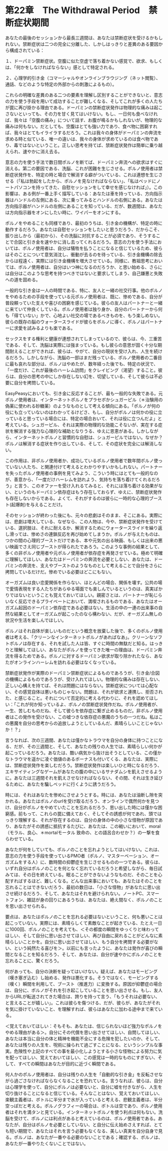 # 第22章　The Withdrawal Period　禁断症状期間

あなたの最後のセッションから最長三週間は、あなたは禁断症状を受けるかもしれない。禁断症状は二つの完全に分離した、しかしはっきりと差異のある要因から構成されている：

１、ドーパミン禁断症状。空腹に似た空虚で落ち着かない感覚で、欲求、もしくは、「何かをしなければならない」感として特定される。

２、心理学的引き金（コマーシャルやオンラインブラウジング（ネット閲覧）、通話、などのような特定の外部からの刺激によるもの）。

これらの明確な差異のある二つの要素を理解し区別することができないと、意志の力を使う手段を用いて成功することが難しくなる、そしてこれが多くの人たちが罠に再び掛かる理由である。ドーパミンの禁断症状発作は物理的な痛みは起こさないといっても、その力を甘く見てはいけない。もし、一日何も食べなければ、我々は「空腹の痛み」について話す、お腹が鳴るかもしれないが、物理的な痛みは何もない。だとしても、空腹はとても強い力であり、食べ物に困窮すれば、我々はとてもイライラするだろう。これは我々の身体がドーパミンの奔流を求める時と似ている、唯一の違いは、我々の身体が求めているのは食べ物であり、毒ではないということ。正しい思考を持てば、禁断症状発作は簡単に乗り越えられ、速やかに消え去る。

意志の力を使う手法で数日間ポルノを断てば、ドーパミン奔流への欲求はすぐに消える。第二の要因である、洗脳、これが困難を生じさせる。ポルノ使用者は禁断症状発作を、特定の時と場合で解消する癖がついている、これは連想を生じさせる（「私は勃起をしたから、ポルノを見なければならない」、「私はベッドにノートパソコンを持ってきた、自慰セッションをして幸せを感じなければ」）。この影響は、ある例が一番上手く描写している：あなたは車を持っている、方向指示器はハンドルの左側にある、次に乗ってみるとハンドルの右側にある。あなたは方向指示器がハンドルの左側にあることを知っている、だが、数週間は、あなたは方向指示器をオンにしたい時に、ワイパーをオンにする。

ポルノをやめることも同様であり、最初のうちは、引き金の機構が、特定の時に動作するだろう。あなたは自慰セッションをしたいと思うだろう、だからこそ、振り出しから（最初から）、その洗脳に対抗することが必須であり、そうすることで合図と引き金を速やかに消し去ってくれるだろう。意志の力を使う手法においては、ポルノ使用者は、自分は犠牲を払うことになると信じているため、彼らはそのことについて意気消沈し、衝動が去るのを待っている、引き金機構の除去からは程遠く、実際には引き金機構を増大させている。同様に、教祖思考においては、ポルノ使用者は、自分はいつ神になるのだろうか、と思い始める、さらには自分はこのような思考を持つべきではないと要求してしまう、自己嫌悪と失敗への道を固める。

一般的な引き金は一人の時間である、特に、友人と一緒の社交行事。他のポルノをやめるための手段を使っている元ポルノ使用者は、既に、惨めである、自分が普段頼っていた支えや喜びの困窮を感じている。彼らの友人はパートナーと一緒に来ていて仲良くしている。ポルノ使用者は独り身か、自分のパートナーから何も「得ていない」かで、心地よい社交の場であるべきものを、もう楽しめない。彼らの既存の脳のウォータースライドが彼らをポルノに導く、ポルノはパートナーに求愛を試みるよりも楽である。

セックスをする権利と健康が連想されてしまっているので、彼らは、今、三重苦である、そして、洗脳は実際には強まっている。もし彼らの意思が固く十分な期間耐えることができれば、彼らは、やがて、自分の現状を受け入れ、人生を続けるだろう。しかしながら、洗脳の一部はまだ残っている、ポルノ使用者の二番目に最も哀れな部分は、ポルノはやめたが、数年経った後でも、特定の状況で、「一度だけ、これが最後のハーレム訪問」をクレイビング（渇望）すること。彼らは、自分の思考の中にしか存在しない幻を、切望している、そして彼らは不必要に自分を拷問している。

EasyPeasyにおいても、引き金に反応することが、最も一般的な失敗である。元ポルノ使用者は、インターネットポルノをプラセボかシュガーピル（＊治験用の偽薬に使われる砂糖薬）のようなものとして考える傾向にある。「ポルノが何の役にも立っていないのはわかってるけどさ、もし、自分がポルノは何かの役に立っていると思っている場合には、特定の場合おいて、それは役に立つんだよ」と考えている。シュガーピル、それは実際の物理的な効能こそないが、実在する症状を解消する強力な心理的な補助となりうる、ゆえに恩恵がある。しかしながら、インターネットポルノと習慣的な自慰は、シュガーピルではない。なぜか？ポルノは解消する症状を作り出している、そして、その症状を完全には解消しない。

この作用は、非ポルノ使用者か、成功しているポルノ使用者で数年間ポルノ使っていない人たち、と関連付けて考えるとわかりやすいかもしれない。パートナーを失ったポルノ使用者の事例を見てみよう、こういう時にはとても一般的なのが、善意から、「一度だけハーレムを訪れよう、気持ちを落ち着けてくれるだろう」と言う、このオファーを受け入れるてみると、それには落ち着ける効果がない、というのもドーパミン依存症はもう存在しておらず、ゆえに、禁断症状発作も存在しないからである。よくて、それがするのは彼らに一時的な心理的ブースト(起爆剤)を与えることだけ。

そのセッションが終わった後にも、元々の悲劇はそのまま、そこにある。実際には、悲劇は増大している、なぜなら、この人物は、今や、禁断症状発作を受けている、選択肢は、それに耐えるか、解消するためにウォータースライドを繰り返し滑っては、惨めさの連鎖反応を再び始めてしまうか。ポルノが与えたものは、つかの間の心理的ブーストだけである、本や元気の出る映画、もしくは出来の悪い映画でさえ同じブーストが得られたであろう。このような事例の結果として、多くの非ポルノ使用者や元ポルノ使用者が依存症を再発させている。極めて明確に理解してほしい、あなたはドーパミンの奔流を必要としない、あなたは、ドーパミンの奔流を、支えやブーストのようなものとして考えることで自分をさらに拷問しているだけだ。惨めでいる必要はどこにもない。

オーガズムは良い恋愛関係を作らない、ほとんどの場合、関係を壊す。公共の場で愛情表現をする人たちがあらゆる場面でも楽しんでいるというのは、真実ばかりではないということも覚えておいてほしい。親密さとは、パートナーが恥じらいなく反応できるプライベートにおいて、満喫されるものである、あなたはオーガズム起因のドーパミン依存症である必要はない。生活の中の一連の出来事の自然な結果としてオーガズムが起こったのなら構わない、だが、オーガズム無しの状況や生活を楽しんでほしい。

ポルノはそれ自体が楽しいものだという概念を放棄した後で、多くのポルノ使用者は考える、「クリーンなインターネットポルノがあればなあ」。クリーンなソフトポルノは存在する、それを試した人は皆、すぐに時間の無駄だと知る。はっきりと理解してほしい、あなたがポルノを使ってきた唯一の理由は、ドーパミン奔流を得るためである。ポルノに対するドーパミン欲求が取り除かれたなら、あなたがオンラインハーレムを訪れる必要はなくなっている。

禁断症状発作が実際のドーパミン禁断症状によるものであろうが、引き金/合図の機構によるものであろうが、受け入れてほしい。物理的な痛みは存在しない、正しい心構えを持てば、それは問題にはならない。禁断症状については心配ない、その感覚自体は悪いものじゃない。問題は、それが欲求と連携し、拒否された、と感じること。それについて否定的に考える代わりに、それを認めてほしい：「これが何か知っているよ、ポルノの禁断症状発作だね。ポルノ使用者が、一生、苦しむものだね、そして彼らを依存症に繋ぎ止めるものだ。非ポルノ使用者はこの発作を受けない、この嘘つきな依存症の悪魔のうちの一つだね。私はこの悪魔を自分の思考からの追放しようとしているんだ、素晴らしいことじゃないか！？」

言うなれば、次の三週間、あなたは僅かなトラウマを自分の身体に持つことになる、だが、その三週間と、そして、あなたの残りの人生では、素晴らしい何かが起こっているだろう。あなたは、酷い病気から抜け出そうとしている、この僅かなトラウマを遥かに凌ぐ価値のあるボーナスも付いてくる、あなたは、実際には、禁断症状発作を楽しむだろう。禁断症状発作は楽しいひと時になるだろう、エキサイティングなゲームがあなたの腹の中にいるサナダムシを飢えさせるように。あなたは三週間それを飢えさせなければならない、その間、それは生き延びるために、あなたを騙しベッドに行くように誘うだろう。

時には、それはあなたを惨めにさせようとする。時には、あなたは油断し隙を突かれる。あなたはポルノのurlを受け取るだろう、オンラインで偶然何かを見つけ、自分がポルノをやめていたことを忘れるだろう、思い出した時には僅かな困窮感。前もって、これらの罠に備えておく、そしてその誘惑が何であれ、頭ではっきり理解する、それが存在するのは、自分の身体の中の小さな怪物が原因であり、あなたがその誘惑に抵抗するたびに、あなたは、この戦いにおいて、moral（モラル、良心、＊mortalモータル 致命の、との語呂合わせか？）の一撃を食らわせている。

あなたが何をしていても、ポルノのことを忘れようとしてはいけない。これは、意志の力を使う手段を使っているPMO者（ポルノ、マスターベーション、オーガズムをする人）に、数時間の抑鬱症を生じさせるものの一つである。彼らは、いずれ自分はポルノのことを何となく忘れているだろうと希望しながら、毎日試みては、その日を終えている。眠ることができないようなものだ、そのことを心配すればするほど、難しくなる。どんな出来事においても、あなたはそのことを忘れることはできないだろう、最初の数日は、「小さな怪物」があなたに思い出させ続けるだろう、そして、あなたはそれを避けられない。ノートPC、スマートフォン、雑誌が身の回りにあるうちは、あなたは、絶え間なく、ポルノのことを思い出させられる。

要点は、あなたはポルノのことを忘れる必要はないということ、何も悪いことは起こっていない。実際には、素晴らしくて素敵なことが起きている、たとえ一日に1000回、ポルノのことを考えても、＜その都度の瞬間をゆっくりと味わってほしい、そして自分に思い出させてほしい、再び自由に戻れることがどんなに素晴らしいことかを。自分に思い出させてほしい、もう自分を拷問する必要がない、という純然たる喜びを＞。以前にも言ったように、あなたは発作が喜びの瞬間となることを知るだろう、そして、あなたは、自分が速やかにポルノのことを忘れることに、驚くだろう。

何があっても、自分の決断を疑ってはいけない。疑えば、あなたはモーピング（嘆き塞ぎ込む）し始める、発作は悪化する。そうではなく、モーピングする（嘆く）瞬間を利用して、ブースト（推進力）に変換する。原因が抑鬱症の場合は、自分に、ポルノがそれを引き起こしていることを思い出させる。もし、友人からURLが転送されてきた場合は、誇りを持って言う、「もうそれは必要ない、と言えることが嬉しい」。これは彼らを傷つける、だが、彼らが、あなたがそれを気に掛けていないこと、を理解すれば、彼らはあなたに加わる途中まで来ている。

＜覚えておいてほしい：そもそも、あなたは、信じられないほど強力なポルノをやめる理由がある＞。自分にその代償を思い出させてほしい、自問してほしい、あなたは本当に自分の体と精神を機能不全にする危険を犯したいのか、そして、あなたは残りの人生を、呪術に操られて過ごすことになる、というシンプルな事実。危険性や上記のすべての事を最小化しようとする小さな怪物による努力に気を配ってほしい、覚えておいてほしい、この感覚は一時的なものにすぎない、そして、すべての瞬間はあなたが目的に近づく瞬間である。

何人かのポルノ使用者は、自分は残りの人生を「自動的な引き金」を反転させながら過ごさなければならなくなることを恐れている。言うなれば、彼らは、自分は心理学を使って、自分にポルノは必要ないと、自分に嘘を付きながら、人生を切り抜けることになると信じている。そんなことはない、覚えておいてほしい、楽観主義者は、ボトルに半分まで水が入っていると考える、悲観主義者は、半分空っぽだと考える。ポルノグラフィーの場合は、ボトルは空であり、ポルノ使用者はそれを満タンと見ている。インターネットポルノを使う利点は何もない。洗脳を受けて、ポルノには利点があると考えているのは、ポルノ使用者である。あなたが、自分はポルノを必要としていない、と自分に伝え始めさえすれば、とても短い期間で、あなたはそれを言う必要もなくなる、美しい真実を自分自身で見る。ポルノは、あなたが一番やる必要のないことである；確認する、ポルノは、あなたが一番やりたくないことではない。